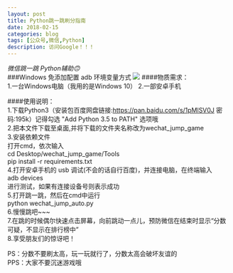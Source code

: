 ```yaml
---
layout: post
title: Python跳一跳刷分指南
date: 2018-02-15
categories: blog
tags: [公众号,微信,Python]
description: 访问Google！！！
---
```


_微信跳一跳 Python辅助🙃_<br/>
###Windows 免添加配置 adb 环境变量方式
<img src="http://nzr2ybsda.qnssl.com/images/74643/FgUPXs0kHPOf4r4YUaHYI8acZ1et.JPG?imageMogr2/strip/thumbnail/1920x9000%3E/quality/90!/interlace/1/format/jpg">
####物质需求：<br/>
1.一台Windows电脑（我用的是Windows 10）
2.一部安卓手机

####使用说明：<br/>
1.下载Python3（安装包百度网盘链接:https://pan.baidu.com/s/1pMlSV0J 密码:195k）记得勾选 "Add Python 3.5 to PATH" 选项哦<br>
2.把本文件下载至桌面,并将下载的文件夹名称改为wechat_jump_game<br>
3.安装依赖文件<br>
打开cmd，依次输入<br/>
cd Desktop/wechat_jump_game/Tools<br>
pip install -r requirements.txt<br>
4.打开安卓手机的 usb 调试(不会的话自行百度)，并连接电脑，在终端输入<br>
adb devices<br>
进行测试，如果有连接设备号则表示成功<br/>
5.打开跳一跳，然后在cmd中运行<br>
python wechat_jump_auto.py<br>
6.慢慢跳吧~~~<br>
7.在跳的时候偶尔快速点击屏幕，向前跳动一点儿，预防微信在结束时显示“分数可疑，不显示在排行榜中”<br>
8.享受朋友们的惊讶吧！<br>

PS：分数不要刷太高，玩一玩就行了，分数太高会破坏友谊的<br>
PPS：大家不要沉迷游戏哦